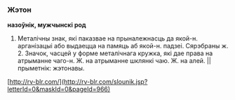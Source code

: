 ### Жэтон
**назоўнік, мужчынскі род**

1. Металічны знак, які паказвае на прыналежнасць да якой-н. арганізацыі або выдаецца на памяць аб якой-н. падзеі. Сярэбраны ж. 2. Значок, часцей у форме металічнага кружка, які дае права на атрыманне чаго-н. Ж. на атрыманне шклянкі чаю. Ж. на алей. || прыметнік: жэтонавы.

<a rel="author">[http://rv-blr.com/](http://rv-blr.com/slounik.jsp?letterId=0&maskId=0&pageId=966)</a>

